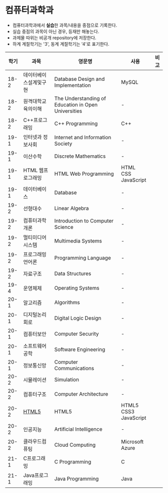 # 컴퓨터과학과
* 컴퓨터과학과에서 **실습**한 과목/내용을 중점으로 기록한다.
* 실습 중점의 과목이 아닌 경우, 등재만 해놓는다.
* 과제물 따위는 비공개 repository에 저장한다.
* 하계 계절학기는 '3', 동계 계절학기는 '4'로 표기한다.

|학기|과목|영문명|사용|비고|
|---|---|---|---|---|
|18-2|데이터베이스설계및구현|Database Design and Implementation|MySQL||
|18-2|원격대학교육의이해|The Understanding of Education in Open Universities|-||
|18-2|C++프로그래밍|C++ Programming|C++||
|19-1|인터넷과 정보사회|Internet and Information Society|-||
|19-1|이산수학|Discrete Mathematics|-||
|19-1|HTML 웹프로그래밍|HTML Web Programming|HTML <br/> CSS <br/> JavaScript||
|19-1|데이터베이스|Database|-||
|19-2|선형대수|Linear Algebra|-||
|19-2|컴퓨터과학 개론|Introduction to Computer Science|-||
|19-2|멀티미디어시스템|Multimedia Systems|-||
|19-2|프로그래밍언어론|Programming Language|-||
|19-2|자료구조|Data Structures|-||
|19-4|운영체제|Operating Systems|-||
|20-1|알고리즘|Algorithms|-||
|20-1|디지털논리회로|Digital Logic Design|-||
|20-1|컴퓨터보안|Computer Security|-||
|20-1|소프트웨어공학|Software Engineering|-||
|20-1|정보통신망|Computer Communications|-||
|20-2|시뮬레이션|Simulation|-||
|20-2|컴퓨터구조|Computer Architecture|-||
|20-2|[HTML5](https://github.com/hwahyeon/knou-html5)|HTML5|HTML5 <br/> CSS3 <br/> JavaScript||
|20-2|인공지능|Artificial Intelligence|-||
|20-2|클라우드컴퓨팅|Cloud Computing|Microsoft Azure||
|21-1|C프로그래밍|C Programming|C||
|21-1|Java프로그래밍|Java Programming|Java||



